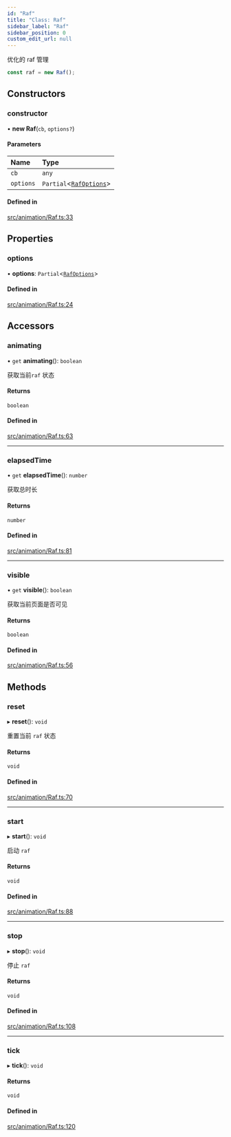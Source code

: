```yaml
---
id: "Raf"
title: "Class: Raf"
sidebar_label: "Raf"
sidebar_position: 0
custom_edit_url: null
---
```


优化的 raf 管理
```ts
const raf = new Raf();
```

## Constructors

### constructor

• **new Raf**(`cb`, `options?`)

#### Parameters

| Name | Type |
| :------ | :------ |
| `cb` | `any` |
| `options` | `Partial`<[`RafOptions`](../interfaces/RafOptions.md)\> |

#### Defined in

[src/animation/Raf.ts:33](https://github.com/sakitam-gis/vis-engine/blob/master/src/animation/Raf.ts?at&#x3D;1f7cbec#line&#x3D;33)

## Properties

### options

• **options**: `Partial`<[`RafOptions`](../interfaces/RafOptions.md)\>

#### Defined in

[src/animation/Raf.ts:24](https://github.com/sakitam-gis/vis-engine/blob/master/src/animation/Raf.ts?at&#x3D;1f7cbec#line&#x3D;24)

## Accessors

### animating

• `get` **animating**(): `boolean`

获取当前`raf` 状态

#### Returns

`boolean`

#### Defined in

[src/animation/Raf.ts:63](https://github.com/sakitam-gis/vis-engine/blob/master/src/animation/Raf.ts?at&#x3D;1f7cbec#line&#x3D;63)

___

### elapsedTime

• `get` **elapsedTime**(): `number`

获取总时长

#### Returns

`number`

#### Defined in

[src/animation/Raf.ts:81](https://github.com/sakitam-gis/vis-engine/blob/master/src/animation/Raf.ts?at&#x3D;1f7cbec#line&#x3D;81)

___

### visible

• `get` **visible**(): `boolean`

获取当前页面是否可见

#### Returns

`boolean`

#### Defined in

[src/animation/Raf.ts:56](https://github.com/sakitam-gis/vis-engine/blob/master/src/animation/Raf.ts?at&#x3D;1f7cbec#line&#x3D;56)

## Methods

### reset

▸ **reset**(): `void`

重置当前 `raf` 状态

#### Returns

`void`

#### Defined in

[src/animation/Raf.ts:70](https://github.com/sakitam-gis/vis-engine/blob/master/src/animation/Raf.ts?at&#x3D;1f7cbec#line&#x3D;70)

___

### start

▸ **start**(): `void`

启动 `raf`

#### Returns

`void`

#### Defined in

[src/animation/Raf.ts:88](https://github.com/sakitam-gis/vis-engine/blob/master/src/animation/Raf.ts?at&#x3D;1f7cbec#line&#x3D;88)

___

### stop

▸ **stop**(): `void`

停止 `raf`

#### Returns

`void`

#### Defined in

[src/animation/Raf.ts:108](https://github.com/sakitam-gis/vis-engine/blob/master/src/animation/Raf.ts?at&#x3D;1f7cbec#line&#x3D;108)

___

### tick

▸ **tick**(): `void`

#### Returns

`void`

#### Defined in

[src/animation/Raf.ts:120](https://github.com/sakitam-gis/vis-engine/blob/master/src/animation/Raf.ts?at&#x3D;1f7cbec#line&#x3D;120)
